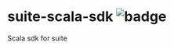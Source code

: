 # suite-scala-sdk ![badge](https://codeship.com/projects/42e2e3d0-559f-0134-b65a-1e6b697efd61/status?branch=master)
Scala sdk for suite
